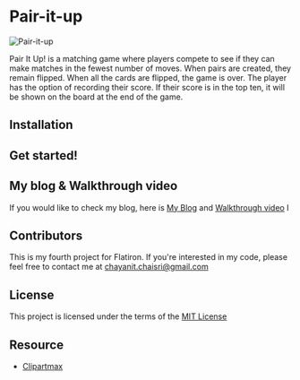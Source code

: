 # Pair-it-up

![Pair-it-up](https://user-images.githubusercontent.com/72841865/108645189-fe3cd400-747f-11eb-8002-e79eb9c92429.png)

Pair It Up! is a matching game where players compete to see if they can make matches in the fewest number of moves. When pairs are created, they remain flipped. When all the cards are flipped, the game is over. The player has the option of recording their score. If their score is in the top ten, it will be shown on the board at the end of the game.



## Installation

## Get started!


## My blog & Walkthrough video

If you would like to check my blog, here is [My Blog]() and [Walkthrough video]()
    I 
## Contributors 

This is my fourth project for Flatiron. If you're interested in my code, please feel free to contact me at [chayanit.chaisri@gmail.com](mailto:chayanit.chaisri@gmail.com)

## License

This project is licensed under the terms of the [MIT License](https://opensource.org/licenses/MIT)

## Resource

- [Clipartmax](https://www.clipartmax.com/)
